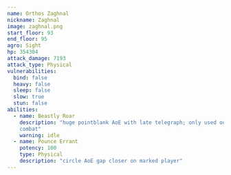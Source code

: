 ```yaml
---
name: Orthos Zaghnal
nickname: Zaghnal
image: zaghnal.png
start_floor: 93
end_floor: 95
agro: Sight
hp: 354304
attack_damage: 7193
attack_type: Physical
vulnerabilities:
  bind: false
  heavy: false
  sleep: false
  slow: true
  stun: false
abilities:
  - name: Beastly Roar
    description: "huge pointblank AoE with late telegraph; only used out of
    combat"
    warning: idle
  - name: Pounce Errant
    potency: 100
    type: Physical
    description: "circle AoE gap closer on marked player"
---
```

